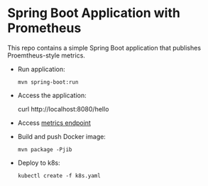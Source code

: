 # Spring Boot Application with Prometheus

This repo contains a simple Spring Boot application that publishes Proemtheus-style metrics.

- Run application:

  ```
  mvn spring-boot:run
  ```

- Access the application:

  curl http://localhost:8080/hello

- Access [metrics endpoint](http://localhost:8080/actuator/prometheus)

- Build and push Docker image:

  ```
  mvn package -Pjib
  ```

- Deploy to k8s:

  ```
  kubectl create -f k8s.yaml
  ```
